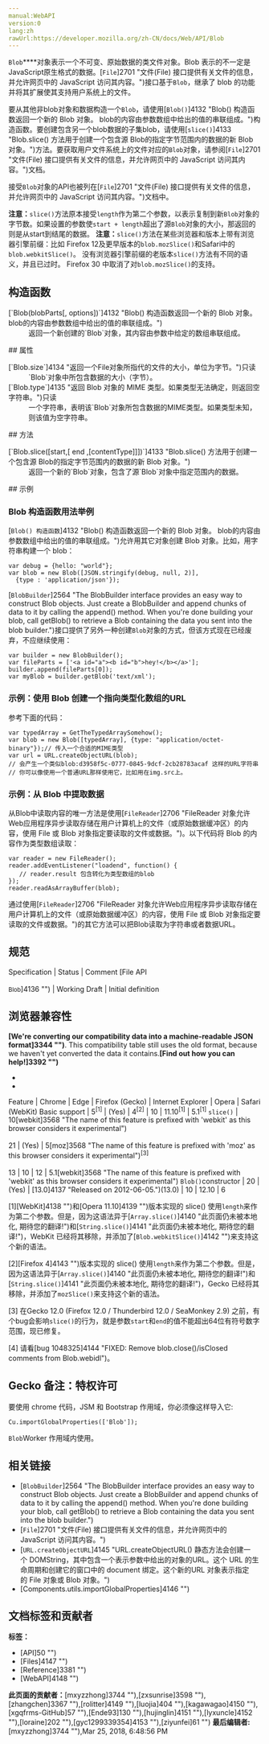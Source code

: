 ```yaml
---
manual:WebAPI
version:0
lang:zh
rawUrl:https://developer.mozilla.org/zh-CN/docs/Web/API/Blob
---
```






`Blob`****对象表示一个不可变、原始数据的类文件对象。Blob 表示的不一定是JavaScript原生格式的数据。[`File`]2701 "文件(File) 接口提供有关文件的信息，并允许网页中的 JavaScript 访问其内容。")接口基于`Blob`，继承了 blob 的功能并将其扩展使其支持用户系统上的文件。



要从其他非blob对象和数据构造一个`Blob`，请使用[`Blob()`]4132 "Blob() 构造函数返回一个新的 Blob 对象。 blob的内容由参数数组中给出的值的串联组成。")构造函数。要创建包含另一个blob数据的子集blob，请使用[`slice()`]4133 "Blob.slice() 方法用于创建一个包含源 Blob的指定字节范围内的数据的新 Blob 对象。")方法。要获取用户文件系统上的文件对应的`Blob`对象，请参阅[`File`]2701 "文件(File) 接口提供有关文件的信息，并允许网页中的 JavaScript 访问其内容。")文档。



接受`Blob`对象的API也被列在[`File`]2701 "文件(File) 接口提供有关文件的信息，并允许网页中的 JavaScript 访问其内容。")文档中。

**注意：**`slice()`方法原本接受`length`作为第二个参数，以表示复制到新`Blob`对象的字节数。如果设置的参数使`start + length`超出了源`Blob`对象的大小，那返回的则是从start到结尾的数据。
**注意：**`slice()`方法在某些浏览器和版本上带有浏览器引擎前缀：比如 Firefox 12及更早版本的`blob.mozSlice()`和Safari中的`blob.webkitSlice()`。 没有浏览器引擎前缀的老版本`slice()`方法有不同的语义，并且已过时。 Firefox 30 中取消了对`blob.mozSlice()`的支持。

## 构造函数<a name="构造函数"></a>
<dl><dt>[`Blob(blobParts[, options])`]4132 "Blob() 构造函数返回一个新的 Blob 对象。 blob的内容由参数数组中给出的值的串联组成。")</dt><dd>返回一个新创建的`Blob`对象，其内容由参数中给定的数组串联组成。</dd></dl>
## 属性<a name="属性"></a>
<dl><dt>[`Blob.size`]4134 "返回一个File对象所指代的文件的大小，单位为字节。")只读</dt><dd>`Blob`对象中所包含数据的大小（字节）。</dd><dt>[`Blob.type`]4135 "返回 Blob 对象的 MIME 类型。如果类型无法确定，则返回空字符串。")只读</dt><dd>一个字符串，表明该`Blob`对象所包含数据的MIME类型。如果类型未知，则该值为空字符串。</dd></dl>
## 方法<a name="方法"></a>
<dl><dt>[`Blob.slice([start,[ end ,[contentType]]])`]4133 "Blob.slice() 方法用于创建一个包含源 Blob的指定字节范围内的数据的新 Blob 对象。")</dt><dd>返回一个新的`Blob`对象，包含了源`Blob`对象中指定范围内的数据。</dd></dl>
## 示例<a name="示例"></a>

### Blob 构造函数用法举例<a name="Blob_构造函数用法举例"></a>


[`Blob() 构造函数`]4132 "Blob() 构造函数返回一个新的 Blob 对象。 blob的内容由参数数组中给出的值的串联组成。")允许用其它对象创建 Blob 对象。比如，用字符串构建一个 blob：


```
var debug = {hello: "world"};
var blob = new Blob([JSON.stringify(debug, null, 2)],
  {type : 'application/json'});
```


[`BlobBuilder`]2564 "The BlobBuilder interface provides an easy way to construct Blob objects. Just create a BlobBuilder and append chunks of data to it by calling the append() method. When you're done building your blob, call getBlob() to retrieve a Blob containing the data you sent into the blob builder.")接口提供了另外一种创建`Blob`对象的方式，但该方式现在已经废弃，不应继续使用：


```
var builder = new BlobBuilder();
var fileParts = ['<a id="a"><b id="b">hey!</b></a>'];
builder.append(fileParts[0]);
var myBlob = builder.getBlob('text/xml');
```


### 示例：使用 Blob 创建一个指向类型化数组的URL<a name="示例：使用_Blob_创建一个指向类型化数组的URL"></a>


参考下面的代码：


```
var typedArray = GetTheTypedArraySomehow();
var blob = new Blob([typedArray], {type: "application/octet-binary"});// 传入一个合适的MIME类型
var url = URL.createObjectURL(blob);
// 会产生一个类似blob:d3958f5c-0777-0845-9dcf-2cb28783acaf 这样的URL字符串
// 你可以像使用一个普通URL那样使用它，比如用在img.src上。
```

### 示例：从 Blob 中提取数据<a name="示例：从_Blob_中提取数据"></a>


从Blob中读取内容的唯一方法是使用[`FileReader`]2706 "FileReader 对象允许Web应用程序异步读取存储在用户计算机上的文件（或原始数据缓冲区）的内容，使用 File 或 Blob 对象指定要读取的文件或数据。")。以下代码将 Blob 的内容作为类型数组读取：


```
var reader = new FileReader();
reader.addEventListener("loadend", function() {
   // reader.result 包含转化为类型数组的blob
});
reader.readAsArrayBuffer(blob);
```


通过使用[`FileReader`]2706 "FileReader 对象允许Web应用程序异步读取存储在用户计算机上的文件（或原始数据缓冲区）的内容，使用 File 或 Blob 对象指定要读取的文件或数据。")的其它方法可以把Blob读取为字符串或者数据URL。


## 规范<a name="规范"></a>
Specification | Status | Comment 
[File API<br></br><small>Blob</small>]4136 "") | Working Draft | Initial definition 


## 浏览器兼容性<a name="浏览器兼容性"></a>


**[We&#39;re converting our compatibility data into a machine-readable JSON format]3344 "")**. This compatibility table still uses the old format, because we haven&#39;t yet converted the data it contains.**[Find out how you can help!]3392 "")**


* 
* 
Feature | Chrome | Edge | Firefox (Gecko) | Internet Explorer | Opera | Safari (WebKit) 
Basic support | 5<sup>[1]</sup> | (Yes) | 4<sup>[2]</sup> | 10 | 11.10<sup>[1]</sup> | 5.1<sup>[1]</sup> 
`slice()` | 10[webkit]3568 "The name of this feature is prefixed with 'webkit' as this browser considers it experimental")<br></br>21 | (Yes) | 5[moz]3568 "The name of this feature is prefixed with 'moz' as this browser considers it experimental")<sup>[3]</sup><br></br>13 | 10 | 12 | 5.1[webkit]3568 "The name of this feature is prefixed with 'webkit' as this browser considers it experimental") 
`Blob()`constructor | 20 | (Yes) | [13.0]4137 "Released on 2012-06-05.")(13.0) | 10 | 12.10 | 6 





[1][WebKit]4138 "")和[Opera 11.10]4139 "")版本实现的 slice() 使用`length`来作为第二个参数。但是，因为这语法异于[`Array.slice()`]4140 "此页面仍未被本地化, 期待您的翻译!")和[`String.slice()`]4141 "此页面仍未被本地化, 期待您的翻译!")，WebKit 已经将其移除，并添加了[`Blob.webkitSlice()`]4142 "")来支持这个新的语法。



[2][Firefox 4]4143 "")版本实现的 slice() 使用`length`来作为第二个参数。但是，因为这语法异于[`Array.slice()`]4140 "此页面仍未被本地化, 期待您的翻译!")和[`String.slice()`]4141 "此页面仍未被本地化, 期待您的翻译!")，Gecko 已经将其移除，并添加了`mozSlice()`来支持这个新的语法。



[3] 在Gecko 12.0 (Firefox 12.0 / Thunderbird 12.0 / SeaMonkey 2.9) 之前，有个bug会影响`slice()`的行为，就是参数`start`和`end`的值不能超出64位有符号数字范围，现已修复。



[4] 请看[bug 1048325]4144 "FIXED: Remove blob.close()/isClosed comments from Blob.webidl")。


## Gecko 备注：特权许可<a name="Gecko_备注：特权许可"></a>


要使用 chrome 代码，JSM 和 Bootstrap 作用域，你必须像这样导入它:


```
Cu.importGlobalProperties(['Blob']);
```


`Blob`Worker 作用域内使用。


## 相关链接<a name="相关链接"></a>

* [`BlobBuilder`]2564 "The BlobBuilder interface provides an easy way to construct Blob objects. Just create a BlobBuilder and append chunks of data to it by calling the append() method. When you're done building your blob, call getBlob() to retrieve a Blob containing the data you sent into the blob builder.")
* [`File`]2701 "文件(File) 接口提供有关文件的信息，并允许网页中的 JavaScript 访问其内容。")
* [`URL.createObjectURL`]4145 "URL.createObjectURL() 静态方法会创建一个 DOMString，其中包含一个表示参数中给出的对象的URL。这个 URL 的生命周期和创建它的窗口中的 document 绑定。这个新的URL 对象表示指定的 File 对象或 Blob 对象。")
* [Components.utils.importGlobalProperties]4146 "")



## 文档标签和贡献者
**标签：**
* [API]50 "")
* [Files]4147 "")
* [Reference]3381 "")
* [WebAPI]4148 "")

**此页面的贡献者：**[mxyzzhong]3744 ""),[zxsunrise]3598 ""),[zhangchen]3367 ""),[rolitter]4149 ""),[luojia]404 ""),[kagawagao]4150 ""),[xgqfrms-GitHub]57 ""),[Ende93]130 ""),[hujinglin]4151 ""),[lyxuncle]4152 ""),[loraine]202 ""),[gyc1299339354]4153 ""),[ziyunfei]61 "")
**最后编辑者:**[mxyzzhong]3744 ""),<time>Mar 25, 2018, 6:48:56 PM</time>


